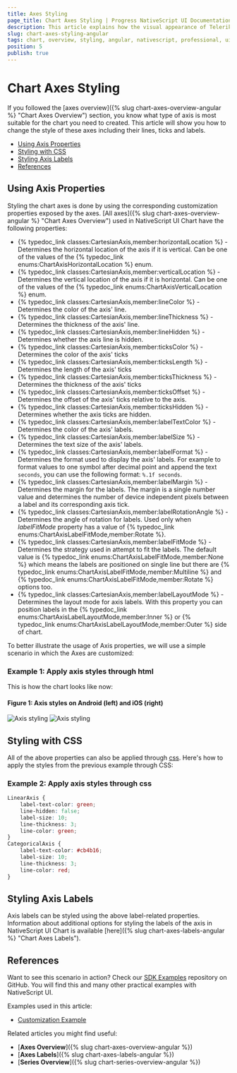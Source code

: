 ```yaml
---
title: Axes Styling
page_title: Chart Axes Styling | Progress NativeScript UI Documentation
description: This article explains how the visual appearance of Telerik Chart's axis for NativeScript can be customized.
slug: chart-axes-styling-angular
tags: chart, overview, styling, angular, nativescript, professional, ui
position: 5
publish: true
---
```


# Chart Axes Styling

If you followed the [axes overview]({% slug chart-axes-overview-angular %} "Chart Axes Overview") section, you know what type of axis is most suitable for the chart you need to created. This article will show you how to change the style of these axes including their lines, ticks and labels.

* [Using Axis Properties](#using-axis-properties)
* [Styling with CSS](#styling-with-css)
* [Styling Axis Labels](#styling-axis-labels)
* [References](#references)

## Using Axis Properties

Styling the chart axes is done by using the corresponding customization properties exposed by the axes. [All axes]({% slug chart-axes-overview-angular %} "Chart Axes Overview") used in NativeScript UI Chart have the following properties:

* {% typedoc_link classes:CartesianAxis,member:horizontalLocation %} - Determines the horizontal location of the axis if it is vertical. Can be one of the values of the {% typedoc_link enums:ChartAxisHorizontalLocation %} enum.
* {% typedoc_link classes:CartesianAxis,member:verticalLocation %} - Determines the vertical location of the axis if it is horizontal. Can be one of the values of the {% typedoc_link enums:ChartAxisVerticalLocation %} enum.
* {% typedoc_link classes:CartesianAxis,member:lineColor %} - Determines the color of the axis' line.
* {% typedoc_link classes:CartesianAxis,member:lineThickness %} - Determines the thickness of the axis' line.
* {% typedoc_link classes:CartesianAxis,member:lineHidden %} - Determines whether the axis line is hidden.
* {% typedoc_link classes:CartesianAxis,member:ticksColor %} - Determines the color of the axis' ticks
* {% typedoc_link classes:CartesianAxis,member:ticksLength %} - Determines the length of the axis' ticks
* {% typedoc_link classes:CartesianAxis,member:ticksThickness %} - Determines the thickness of the axis' ticks
* {% typedoc_link classes:CartesianAxis,member:ticksOffset %} - Determines the offset of the axis' ticks relative to the axis.
* {% typedoc_link classes:CartesianAxis,member:ticksHidden %} - Determines whether the axis ticks are hidden.
* {% typedoc_link classes:CartesianAxis,member:labelTextColor %} - Determines the color of the axis' labels.
* {% typedoc_link classes:CartesianAxis,member:labelSize %} - Determines the text size of the axis' labels.
* {% typedoc_link classes:CartesianAxis,member:labelFormat %} - Determines the format used to display the axis' labels. For example to format values to one symbol after decimal point and append the text `seconds`, you can use the following format: `%.1f seconds`.
* {% typedoc_link classes:CartesianAxis,member:labelMargin %} - Determines the margin for the labels. The margin is a single number value and determines the number of device independent pixels between a label and its corresponding axis tick.
* {% typedoc_link classes:CartesianAxis,member:labelRotationAngle %} - Determines the angle of rotation for labels. Used only when *labelFitMode* property has a value of {% typedoc_link enums:ChartAxisLabelFitMode,member:Rotate %}.
* {% typedoc_link classes:CartesianAxis,member:labelFitMode %} - Determines the strategy used in attempt to fit the labels. The default value is {% typedoc_link enums:ChartAxisLabelFitMode,member:None %} which means the labels are positioned on single line but there are {% typedoc_link enums:ChartAxisLabelFitMode,member:Multiline %} and {% typedoc_link enums:ChartAxisLabelFitMode,member:Rotate %} options too.
* {% typedoc_link classes:CartesianAxis,member:labelLayoutMode %} - Determines the layout mode for axis labels. With this property you can position labels in the {% typedoc_link enums:ChartAxisLabelLayoutMode,member:Inner %} or {% typedoc_link enums:ChartAxisLabelLayoutMode,member:Outer %} side of chart.

To better illustrate the usage of Axis properties, we will use a simple scenario in which the Axes are customized:

### Example 1: Apply axis styles through html

<snippet id='chart-angular-axis-styling'/>

This is how the chart looks like now:

#### Figure 1: Axis styles on Android (left) and iOS (right)

![Axis styling](../../../img/ns_ui/axis_styling_android.png "Android") ![Axis styling](../../../img/ns_ui/axis_styling_ios.png "iOS")

## Styling with CSS

All of the above properties can also be applied through [css](https://docs.nativescript.org/angular/ui/styling). Here's how to apply the styles from the previous example through CSS:

### Example 2: Apply axis styles through css

``` CSS
LinearAxis {
    label-text-color: green;
    line-hidden: false;
    label-size: 10;
    line-thickness: 3;
    line-color: green;
}
CategoricalAxis {
    label-text-color: #cb4b16;
    label-size: 10;
    line-thickness: 3;
    line-color: red;
}
```

## Styling Axis Labels

Axis labels can be styled using the above label-related properties. Information about additional options for styling the labels of the axis in NativeScript UI Chart is available [here]({% slug chart-axes-labels-angular %} "Chart Axes Labels").

## References

Want to see this scenario in action?
Check our [SDK Examples](https://github.com/NativeScript/nativescript-ui-samples-angular) repository on GitHub. You will find this and many other practical examples with NativeScript UI.

Examples used in this article:

* [Customization Example](https://github.com/NativeScript/nativescript-ui-samples-angular/tree/master/chart/app/examples/axes/customization)

Related articles you might find useful:

* [**Axes Overview**]({% slug chart-axes-overview-angular %})
* [**Axes Labels**]({% slug chart-axes-labels-angular %})
* [**Series Overview**]({% slug chart-series-overview-angular %})
